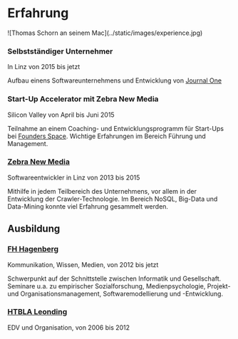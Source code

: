 # Erfahrung

<p class="panorama-image">
  ![Thomas Schorn an seinem Mac](../static/images/experience.jpg)
</p>

### Selbstständiger Unternehmer

In Linz von 2015 bis jetzt

Aufbau einens Softwareunternehmens und Entwicklung von [Journal One](https://getjournal.one)

### Start-Up Accelerator mit Zebra New Media

Silicon Valley von April bis Juni 2015

Teilnahme an einem Coaching- und Entwicklungsprogramm für Start-Ups bei [Founders Space](http://www.foundersspace.com/). Wichtige Erfahrungen im Bereich Führung und Management.

### [Zebra New Media](http://zebra-online.at)

Softwareentwickler in Linz von 2013 bis 2015

Mithilfe in jedem Teilbereich des Unternehmens, vor allem in der Entwicklung der Crawler-Technologie. Im Bereich NoSQL, Big-Data und Data-Mining konnte viel Erfahrung gesammelt werden.

## Ausbildung

### [FH Hagenberg](https://www.fh-ooe.at/campus-hagenberg/studiengaenge/bachelor/kommunikation-wissen-medien/)

Kommunikation, Wissen, Medien, von 2012 bis jetzt

Schwerpunkt auf der Schnittstelle zwischen Informatik und Gesellschaft. Seminare u.a. zu empirischer Sozialforschung, Medienpsychologie, Projekt- und Organisationsmanagement, Softwaremodellierung und -Entwicklung.

### [HTBLA Leonding](https://www.htl-leonding.at)

EDV und Organisation, von 2006 bis 2012
